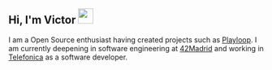 ## Hi, I'm Victor <img src="https://raw.githubusercontent.com/iampavangandhi/iampavangandhi/master/gifs/Hi.gif" width="30px">

I am a Open Source enthusiast having created projects such as [Playloop](https://hackaday.io/project/167275-playloop). I am currently deepening in software engineering at [42Madrid](https://42madrid.com) and working in [Telefonica](https://aura.telefonica.com/es/) as a software developer.
